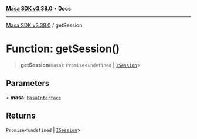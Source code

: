 [**Masa SDK v3.38.0**](../README.md) • **Docs**

***

[Masa SDK v3.38.0](../globals.md) / getSession

# Function: getSession()

> **getSession**(`masa`): `Promise`\<`undefined` \| [`ISession`](../interfaces/ISession.md)\>

## Parameters

• **masa**: [`MasaInterface`](../interfaces/MasaInterface.md)

## Returns

`Promise`\<`undefined` \| [`ISession`](../interfaces/ISession.md)\>
